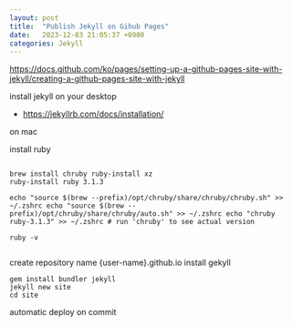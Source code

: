 ```yaml
---
layout: post
title:  "Publish Jekyll on Gihub Pages"
date:   2023-12-03 21:05:37 +0900
categories: Jekyll
---
```


https://docs.github.com/ko/pages/setting-up-a-github-pages-site-with-jekyll/creating-a-github-pages-site-with-jekyll


install jekyll on your desktop
- https://jekyllrb.com/docs/installation/

on mac

install ruby
```

brew install chruby ruby-install xz
ruby-install ruby 3.1.3

echo "source $(brew --prefix)/opt/chruby/share/chruby/chruby.sh" >> ~/.zshrc echo "source $(brew --prefix)/opt/chruby/share/chruby/auto.sh" >> ~/.zshrc echo "chruby ruby-3.1.3" >> ~/.zshrc # run 'chruby' to see actual version

ruby -v


```

create repository name {user-name}.github.io
install gekyll
```
gem install bundler jekyll
jekyll new site
cd site

```


automatic deploy on commit